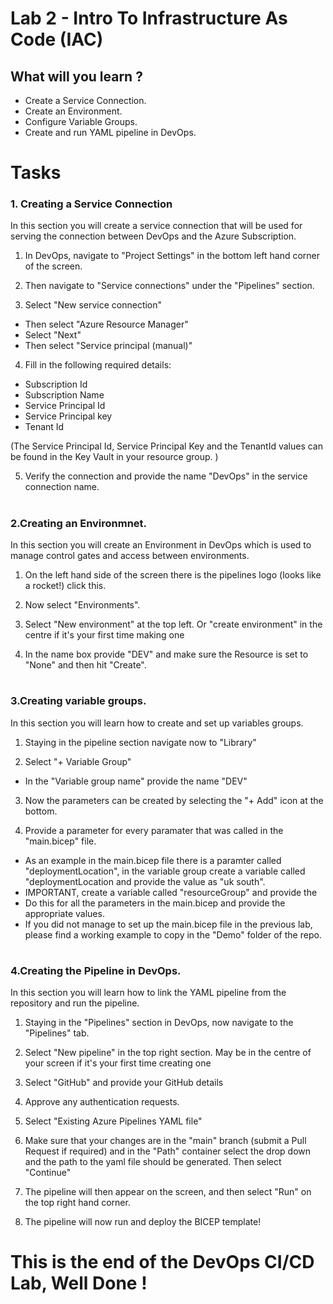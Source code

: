 # Lab 2 - Intro To Infrastructure As Code (IAC)

## What will you learn ?

- Create a Service Connection.
- Create an Environment.
- Configure Variable Groups.
- Create and run YAML pipeline in DevOps.


# Tasks

### 1. Creating a Service Connection 

In this section you will create a service connection that will be used for serving the connection between DevOps and the Azure Subscription.

1. In DevOps, navigate to "Project Settings" in the bottom left hand corner of the screen.

2. Then navigate to "Service connections" under the "Pipelines" section.

3. Select "New service connection" 
- Then select "Azure Resource Manager"
- Select "Next"
- Then select "Service principal (manual)"


4. Fill in the following required details:
- Subscription Id
- Subscription Name
- Service Principal Id
- Service Principal key
- Tenant Id

(The Service Principal Id, Service Principal Key and the TenantId values can be found in the Key Vault in your resource group. )

5. Verify the connection and provide the name "DevOps" in the service connection name.

#

### 2.Creating an Environmnet.

In this section you will create an Environment in DevOps which is used to manage control gates and access between environments.

1. On the left hand side of the screen there is the pipelines logo (looks like a rocket!) click this.

2. Now select "Environments". 

3. Select "New environment" at the top left. Or "create environment" in the centre if it's your first time making one 

4. In the name box provide "DEV" and make sure the Resource is set to "None" and then hit "Create".

# 

### 3.Creating variable groups.

In this section you will learn how to create and set up variables groups.

1. Staying in the pipeline section navigate now to "Library"

2. Select "+ Variable Group"
- In the "Variable group name" provide the name "DEV"

3. Now the parameters can be created by selecting the "+ Add" icon at the bottom.

4. Provide a parameter for every paramater that was called in the "main.bicep" file.
- As an example in the main.bicep file there is a paramter called "deploymentLocation", in the variable group create a variable called "deploymentLocation and provide the value as "uk south".
- IMPORTANT, create a variable called "resourceGroup" and provide the 
- Do this for all the parameters in the main.bicep and provide the appropriate values.
- If you did not manage to set up the main.bicep file in the previous lab, please find a working example to copy in the "Demo" folder of the repo.


#


### 4.Creating the Pipeline in DevOps.

In this section you will learn how to link the YAML pipeline from the repository and run the pipeline.

1. Staying in the "Pipelines" section in DevOps, now navigate to the "Pipelines" tab.

2. Select "New pipeline" in the top right section. May be in the centre of your screen if it's your first time creating one

3. Select "GitHub" and provide your GitHub details

4. Approve any authentication requests.

5. Select "Existing Azure Pipelines YAML file"

6. Make sure that your changes are in the "main" branch (submit a Pull Request if required) and in the "Path" container select the drop down and the path to the yaml file should be generated. Then select "Continue"

7. The pipeline will then appear on the screen, and then select "Run" on the top right hand corner.

8. The pipeline will now run and deploy the BICEP template!

# This is the end of the DevOps CI/CD Lab, Well Done !